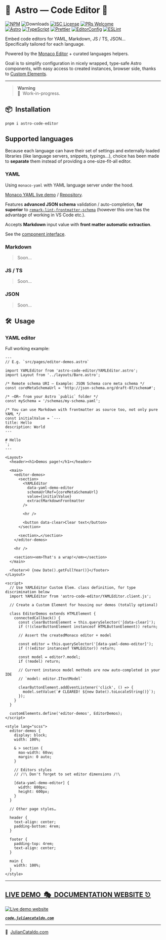# 🚀  Astro — Code Editor 📝

[![NPM](https://img.shields.io/npm/v/astro-code-editor)](https://www.npmjs.com/package/astro-code-editor)
![Downloads](https://img.shields.io/npm/dt/astro-code-editor.svg)
[![ISC License](https://img.shields.io/npm/l/astro-code-editor)](https://github.com/JulianCataldo/web-garden/blob/develop/LICENSE)
[![PRs Welcome](https://img.shields.io/badge/PRs-welcome-brightgreen.svg)](https://makeapullrequest.com)  
[![Astro](https://img.shields.io/badge/Astro-333333.svg?logo=astro)](https://astro.build)
[![TypeScript](https://img.shields.io/badge/TypeScript-333333.svg?logo=typescript)](http://www.typescriptlang.org/)
[![Prettier](https://img.shields.io/badge/Prettier-333333.svg?logo=prettier)](https://prettier.io)
[![EditorConfig](https://img.shields.io/badge/EditorConfig-333333.svg?logo=editorconfig)](https://editorconfig.org)
[![ESLint](https://img.shields.io/badge/ESLint-3A33D1?logo=eslint)](https://eslint.org)

Embed code editors for YAML, Markdown, JS / TS, JSON…  
Specifically tailored for each language.

Powered by the [Monaco Editor](https://microsoft.github.io/monaco-editor/) + curated languages helpers.

Goal is to simplify configuration in nicely wrapped, type-safe Astro components, with easy access to created instances, browser side, thanks to [Custom Elements](https://developer.mozilla.org/en-US/docs/Web/Web_Components/Using_custom_elements).

---

> **Warning**  
> 🚧  Work-in-progress.

## 📦  Installation

```sh
pnpm i astro-code-editor
```

## Supported languages

Because each language can have their set of settings and externally loaded libraries (like language servers, snippets, typings…), choice has been made to **separate** them instead of providing a one-size-fit-all editor.

### YAML

Using `monaco-yaml` with YAML language server under the hood.

[Monaco YAML live demo](https://monaco-yaml.js.org/) / [Repository](https://github.com/remcohaszing/monaco-yaml).

Features **advanced JSON schema** validation / auto-completion, **far superior** to [`remark-lint-frontmatter-schema`](https://github.com/JulianCataldo/remark-lint-frontmatter-schema) (however this one has the advantage of working in VS Code etc.).

Accepts **Markdown** input value with **front matter automatic extraction**.

See the [component interface](./YAMLEditor.Props.ts).

### Markdown

> Soon…

### JS / TS

> Soon…

### JSON

> Soon…

## 🛠  Usage

### YAML editor

Full working example:

```astro
---
// E.g. `src/pages/editor-demos.astro`

import YAMLEditor from 'astro-code-editor/YAMLEditor.astro';
import Layout from '../layouts/Bare.astro';

/* Remote schema URI — Example: JSON Schema core meta schema */
const coreMetaSchemaUrl = 'http://json-schema.org/draft-07/schema#';

/* —OR— from your Astro `public` folder */
const mySchema = '/schemas/my-schema.yaml';

/* You can use Markdown with frontmatter as source too, not only pure YAML */
const initialValue = `---
title: Hello
description: World
---

# Hello
`;
---

<Layout>
  <header><h1>Demos page!</h1></header>

  <main>
    <editor-demos>
      <section>
        <YAMLEditor
          data-yaml-demo-editor
          schemaUrlRef={coreMetaSchemaUrl}
          value={initialValue}
          extractMarkdownFrontmatter
        />

        <hr />

        <button data-clear>Clear text</button>
      </section>

      <section>…</section>
    </editor-demos>

    <hr />

    <section><em>That's a wrap!</em></section>
  </main>

  <footer>© {new Date().getFullYear()}</footer>
</Layout>
```

```astro
<script>
  // Use YAMLEditor Custom Elem. class definition, for type discrimination below
  import YAMLEditor from 'astro-code-editor/YAMLEditor.client.js';

  // Create a Custom Element for housing our demos (totally optional)

  class EditorDemos extends HTMLElement {
    connectedCallback() {
      const clearButtonElement = this.querySelector('[data-clear]');
      if (!(clearButtonElement instanceof HTMLButtonElement)) return;

      // Assert the createdMonaco editor + model

      const editor = this.querySelector('[data-yaml-demo-editor]');
      if (!(editor instanceof YAMLEditor)) return;

      const model = editor?.model;
      if (!model) return;

      // Current instance model methods are now auto-completed in your IDE
      // `model: editor.ITextModel`

      clearButtonElement.addEventListener('click', () => {
        model.setValue(`# CLEARED! ${new Date().toLocaleString()}`);
      });
    }
  }

  customElements.define('editor-demos', EditorDemos);
</script>
```

```astro
<style lang="scss">
  editor-demos {
    display: block;
    width: 100%;

    & > section {
      max-width: 60vw;
      margin: 0 auto;
    }

    // Editors styles
    // /!\ Don't forget to set editor dimensions /!\

    [data-yaml-demo-editor] {
      width: 800px;
      height: 600px;
    }
  }

  // Other page styles…

  header {
    text-align: center;
    padding-bottom: 4rem;
  }

  footer {
    padding-top: 4rem;
    text-align: center;
  }

  main {
    width: 100%;
  }
</style>
```

<!-- TODO: Peer deps. for optional LSP etc. -->

<div class="git-footer">

---

## [LIVE DEMO  🎭  DOCUMENTATION WEBSITE ⎋](https://code.juliancataldo.com/)

[![Live demo website](https://code.juliancataldo.com/poster.png)](https://code.juliancataldo.com)

**_[`code.juliancataldo.com`](https://code.juliancataldo.com/)_**

---

🔗  [JulianCataldo.com](https://www.juliancataldo.com/)

</div>
